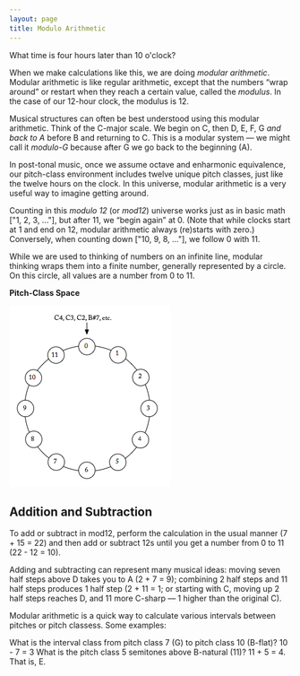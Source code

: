```yaml
---
layout: page
title: Modulo Arithmetic
---
```


What time is four hours later than 10 o'clock?

When we make calculations like this, we are doing *modular arithmetic*. Modular arithmetic is like regular arithmetic, except that the numbers “wrap around” or restart when they reach a certain value, called the *modulus*. In the case of our 12-hour clock, the modulus is 12.

Musical structures can often be best understood using this modular arithmetic. Think of the C-major scale. We begin on C, then D, E, F, G *and back to A* before B and returning to C. This is a modular system — we might call it *modulo-G* because after G we go back to the beginning (A).

In post-tonal music, once we assume octave and enharmonic equivalence, our pitch-class environment includes twelve unique pitch classes, just like the twelve hours on the clock. In this universe, modular arithmetic is a very useful way to imagine getting around.

Counting in this *modulo 12* (or *mod12*) universe works just as in basic math ["1, 2, 3, ..."], but after 11, we “begin again” at 0. (Note that while clocks start at 1 and end on 12, modular arithmetic always (re)starts with zero.) Conversely, when counting down ["10, 9, 8, ..."], we follow 0 with 11. 

While we are used to thinking of numbers on an infinite line, modular thinking wraps them into a finite number, generally represented by a circle. On this circle, all values are a number from 0 to 11.

**Pitch-Class Space**

[![](/images/postTonal/Pitch-class-Space.jpg)](/images/postTonal/Pitch-class-Space.jpg)

## Addition and Subtraction

To add or subtract in mod12, perform the calculation in the usual manner (7 + 15 = 22) and then add or subtract 12s until you get a number from 0 to 11 (22 - 12 = 10).

Adding and subtracting can represent many musical ideas: moving seven half steps above D takes you to A (2 + 7 = 9); combining 2 half steps and 11 half steps produces 1 half step (2 + 11 = 1; or starting with C, moving up 2 half steps reaches D, and 11 more C-sharp — 1 higher than the original C).

Modular arithmetic is a quick way to calculate various intervals between pitches or pitch classess. Some examples:

What is the interval class from pitch class 7 (G) to pitch class 10 (B-flat)? 10 - 7 = 3
What is the pitch class 5 semitones above B-natural (11)? 11 + 5 = 4. That is, E.

 

